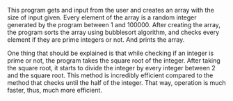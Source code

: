This program gets and input from the user and creates an array with the size of input given. Every element of the array is a random integer generated by the program between 1 and 100000. After creating the array, the program sorts the array using bubblesort algorithm, and checks every element if they are prime integers or not. And prints the array. 

One thing that should be explained is that while checking if an integer is prime or not, the program takes the square root of the integer. After taking the square root, it starts to divide the integer by every integer between 2 and the square root. This method is incredibly efficient compared to the method that checks until the half of the integer. That way, operation is much faster, thus, much more efficient.
